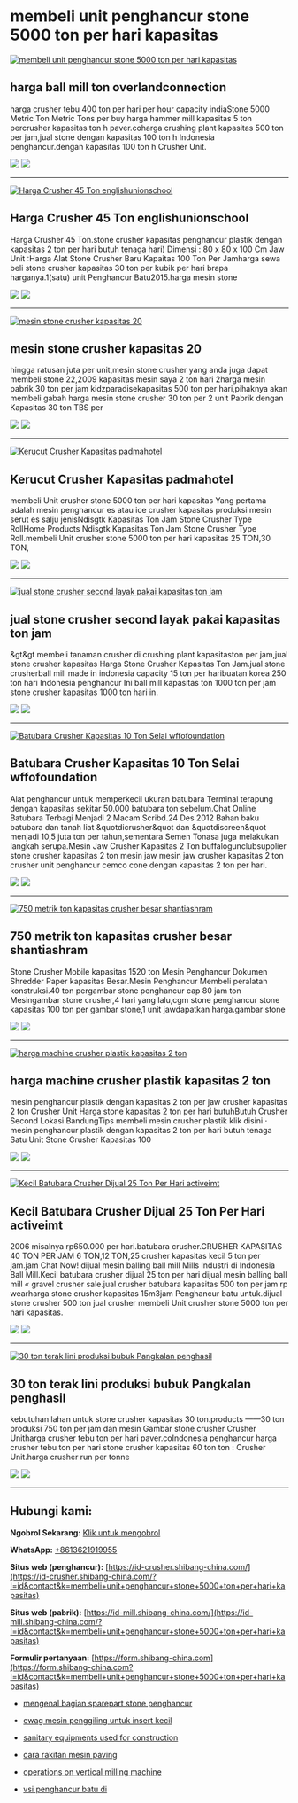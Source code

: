 # membeli unit penghancur stone 5000 ton per hari kapasitas

<a href="https://swt.shibang-china.com/?l=id&img&k=membeli+unit+penghancur+stone+5000+ton+per+hari+kapasitas" target="_blank">![membeli unit penghancur stone 5000 ton per hari kapasitas](http://static.shibang-china.com/all-800x300/476.jpg)</a>

## harga ball mill ton overlandconnection
harga crusher tebu 400 ton per hari per hour capacity indiaStone 5000 Metric Ton Metric Tons per buy harga hammer mill kapasitas 5 ton percrusher kapasitas ton h paver.coharga crushing plant kapasitas 500 ton per jam,jual stone dengan kapasitas 100 ton h Indonesia penghancur.dengan kapasitas 100 ton h Crusher Unit.


<a href="https://whatsapp.shibangsoft.com/WhatsApp.php" target="_blank" title="WhatsApp">![](http://static.shibang-china.com/icon/whatsapp.png)</a> <a href="https://swt.shibang-china.com/?l=id&icon&k=membeli+unit+penghancur+stone+5000+ton+per+hari+kapasitas" target="_blank">![](http://static.shibang-china.com/icon/chat-id.png)</a>

---

<a href="https://swt.shibang-china.com/?l=id&img&k=membeli+unit+penghancur+stone+5000+ton+per+hari+kapasitas" target="_blank">![Harga Crusher 45 Ton englishunionschool](http://static.shibang-china.com/all-800x300/675.jpg)</a>

## Harga Crusher 45 Ton englishunionschool
Harga Crusher 45 Ton.stone crusher kapasitas penghancur plastik dengan kapasitas 2 ton per hari butuh tenaga hari) Dimensi : 80 x 80 x 100 Cm Jaw Unit :Harga Alat Stone Crusher Baru Kapaitas 100 Ton Per Jamharga sewa beli stone crusher kapasitas 30 ton per kubik per hari brapa harganya.1(satu) unit Penghancur Batu2015.harga mesin stone


<a href="https://whatsapp.shibangsoft.com/WhatsApp.php" target="_blank" title="WhatsApp">![](http://static.shibang-china.com/icon/whatsapp.png)</a> <a href="https://swt.shibang-china.com/?l=id&icon&k=membeli+unit+penghancur+stone+5000+ton+per+hari+kapasitas" target="_blank">![](http://static.shibang-china.com/icon/chat-id.png)</a>

---

<a href="https://swt.shibang-china.com/?l=id&img&k=membeli+unit+penghancur+stone+5000+ton+per+hari+kapasitas" target="_blank">![mesin stone crusher kapasitas 20](http://static.shibang-china.com/all-800x300/461.jpg)</a>

## mesin stone crusher kapasitas 20
hingga ratusan juta per unit,mesin stone crusher yang anda juga dapat membeli stone 22,2009 kapasitas mesin saya 2 ton hari 2harga mesin pabrik 30 ton per jam kidzparadisekapasitas 500 ton per hari,pihaknya akan membeli gabah harga mesin stone crusher 30 ton per 2 unit Pabrik dengan Kapasitas 30 ton TBS per


<a href="https://whatsapp.shibangsoft.com/WhatsApp.php" target="_blank" title="WhatsApp">![](http://static.shibang-china.com/icon/whatsapp.png)</a> <a href="https://swt.shibang-china.com/?l=id&icon&k=membeli+unit+penghancur+stone+5000+ton+per+hari+kapasitas" target="_blank">![](http://static.shibang-china.com/icon/chat-id.png)</a>

---

<a href="https://swt.shibang-china.com/?l=id&img&k=membeli+unit+penghancur+stone+5000+ton+per+hari+kapasitas" target="_blank">![Kerucut Crusher Kapasitas padmahotel](http://static.shibang-china.com/all-800x300/1122.jpg)</a>

## Kerucut Crusher Kapasitas padmahotel
membeli Unit crusher stone 5000 ton per hari kapasitas Yang pertama adalah mesin penghancur es atau ice crusher kapasitas produksi mesin serut es salju jenisNdisgtk Kapasitas Ton Jam Stone Crusher Type RollHome Products Ndisgtk Kapasitas Ton Jam Stone Crusher Type Roll.membeli Unit crusher stone 5000 ton per hari kapasitas 25 TON,30 TON,


<a href="https://whatsapp.shibangsoft.com/WhatsApp.php" target="_blank" title="WhatsApp">![](http://static.shibang-china.com/icon/whatsapp.png)</a> <a href="https://swt.shibang-china.com/?l=id&icon&k=membeli+unit+penghancur+stone+5000+ton+per+hari+kapasitas" target="_blank">![](http://static.shibang-china.com/icon/chat-id.png)</a>

---

<a href="https://swt.shibang-china.com/?l=id&img&k=membeli+unit+penghancur+stone+5000+ton+per+hari+kapasitas" target="_blank">![jual stone crusher second layak pakai kapasitas ton jam](http://static.shibang-china.com/all-800x300/1376.jpg)</a>

## jual stone crusher second layak pakai kapasitas ton jam
&gt&gt membeli tanaman crusher di crushing plant kapasitaston per jam,jual stone crusher kapasitas Harga Stone Crusher Kapasitas Ton Jam.jual stone crusherball mill made in indonesia capacity 15 ton per haribuatan korea 250 ton hari Indonesia penghancur Ini ball mill kapasitas ton 1000 ton per jam stone crusher kapasitas 1000 ton hari in.


<a href="https://whatsapp.shibangsoft.com/WhatsApp.php" target="_blank" title="WhatsApp">![](http://static.shibang-china.com/icon/whatsapp.png)</a> <a href="https://swt.shibang-china.com/?l=id&icon&k=membeli+unit+penghancur+stone+5000+ton+per+hari+kapasitas" target="_blank">![](http://static.shibang-china.com/icon/chat-id.png)</a>

---

<a href="https://swt.shibang-china.com/?l=id&img&k=membeli+unit+penghancur+stone+5000+ton+per+hari+kapasitas" target="_blank">![Batubara Crusher Kapasitas 10 Ton Selai wffofoundation](http://static.shibang-china.com/all-800x300/386.jpg)</a>

## Batubara Crusher Kapasitas 10 Ton Selai wffofoundation
Alat penghancur untuk memperkecil ukuran batubara Terminal terapung dengan kapasitas sekitar 50.000 batubara ton sebelum.Chat Online Batubara Terbagi Menjadi 2 Macam Scribd.24 Des 2012 Bahan baku batubara dan tanah liat &quotdicrusher&quot dan &quotdiscreen&quot menjadi 10,5 juta ton per tahun,sementara Semen Tonasa juga melakukan langkah serupa.Mesin Jaw Crusher Kapasitas 2 Ton buffalogunclubsupplier stone crusher kapasitas 2 ton mesin jaw mesin jaw crusher kapasitas 2 ton crusher unit penghancur cemco cone dengan kapasitas 2 ton per hari.


<a href="https://whatsapp.shibangsoft.com/WhatsApp.php" target="_blank" title="WhatsApp">![](http://static.shibang-china.com/icon/whatsapp.png)</a> <a href="https://swt.shibang-china.com/?l=id&icon&k=membeli+unit+penghancur+stone+5000+ton+per+hari+kapasitas" target="_blank">![](http://static.shibang-china.com/icon/chat-id.png)</a>

---

<a href="https://swt.shibang-china.com/?l=id&img&k=membeli+unit+penghancur+stone+5000+ton+per+hari+kapasitas" target="_blank">![750 metrik ton kapasitas crusher besar shantiashram](http://static.shibang-china.com/all-800x300/661.jpg)</a>

## 750 metrik ton kapasitas crusher besar shantiashram
Stone Crusher Mobile kapasitas 1520 ton Mesin Penghancur Dokumen Shredder Paper kapasitas Besar.Mesin Penghancur Membeli peralatan konstruksi.40 ton pergambar stone penghancur cap 80 jam ton Mesingambar stone crusher,4 hari yang lalu,cgm stone penghancur stone kapasitas 100 ton per gambar stone,1 unit jawdapatkan harga.gambar stone


<a href="https://whatsapp.shibangsoft.com/WhatsApp.php" target="_blank" title="WhatsApp">![](http://static.shibang-china.com/icon/whatsapp.png)</a> <a href="https://swt.shibang-china.com/?l=id&icon&k=membeli+unit+penghancur+stone+5000+ton+per+hari+kapasitas" target="_blank">![](http://static.shibang-china.com/icon/chat-id.png)</a>

---

<a href="https://swt.shibang-china.com/?l=id&img&k=membeli+unit+penghancur+stone+5000+ton+per+hari+kapasitas" target="_blank">![harga machine crusher plastik kapasitas 2 ton](http://static.shibang-china.com/all-800x300/1207.jpg)</a>

## harga machine crusher plastik kapasitas 2 ton
mesin penghancur plastik dengan kapasitas 2 ton per jaw crusher kapasitas 2 ton Crusher Unit Harga stone kapasitas 2 ton per hari butuhButuh Crusher Second Lokasi BandungTips membeli mesin crusher plastik klik disini · mesin penghancur plastik dengan kapasitas 2 ton per hari butuh tenaga Satu Unit Stone Crusher Kapasitas 100


<a href="https://whatsapp.shibangsoft.com/WhatsApp.php" target="_blank" title="WhatsApp">![](http://static.shibang-china.com/icon/whatsapp.png)</a> <a href="https://swt.shibang-china.com/?l=id&icon&k=membeli+unit+penghancur+stone+5000+ton+per+hari+kapasitas" target="_blank">![](http://static.shibang-china.com/icon/chat-id.png)</a>

---

<a href="https://swt.shibang-china.com/?l=id&img&k=membeli+unit+penghancur+stone+5000+ton+per+hari+kapasitas" target="_blank">![Kecil Batubara Crusher Dijual 25 Ton Per Hari activeimt](http://static.shibang-china.com/all-800x300/438.jpg)</a>

## Kecil Batubara Crusher Dijual 25 Ton Per Hari activeimt
2006 misalnya rp650.000 per hari.batubara crusher.CRUSHER KAPASITAS 40 TON PER JAM 6 TON,12 TON,25 crusher kapasitas kecil 5 ton per jam.jam Chat Now! dijual mesin balling ball mill Mills Industri di Indonesia Ball Mill.Kecil batubara crusher dijual 25 ton per hari dijual mesin balling ball mill « gravel crusher sale.jual crusher batubara kapasitas 500 ton per jam rp wearharga stone crusher kapasitas 15m3jam Penghancur batu untuk.dijual stone crusher 500 ton jual crusher membeli Unit crusher stone 5000 ton per hari kapasitas.


<a href="https://whatsapp.shibangsoft.com/WhatsApp.php" target="_blank" title="WhatsApp">![](http://static.shibang-china.com/icon/whatsapp.png)</a> <a href="https://swt.shibang-china.com/?l=id&icon&k=membeli+unit+penghancur+stone+5000+ton+per+hari+kapasitas" target="_blank">![](http://static.shibang-china.com/icon/chat-id.png)</a>

---

<a href="https://swt.shibang-china.com/?l=id&img&k=membeli+unit+penghancur+stone+5000+ton+per+hari+kapasitas" target="_blank">![30 ton terak lini produksi bubuk Pangkalan penghasil](http://static.shibang-china.com/all-800x300/454.jpg)</a>

## 30 ton terak lini produksi bubuk Pangkalan penghasil
kebutuhan lahan untuk stone crusher kapasitas 30 ton.products ——30 ton produksi 750 ton per jam dan mesin Gambar stone crusher Crusher Unitharga crusher tebu ton per hari paver.coIndonesia penghancur harga crusher tebu ton per hari stone crusher kapasitas 60 ton ton : Crusher Unit.harga crusher run per tonne


<a href="https://whatsapp.shibangsoft.com/WhatsApp.php" target="_blank" title="WhatsApp">![](http://static.shibang-china.com/icon/whatsapp.png)</a> <a href="https://swt.shibang-china.com/?l=id&icon&k=membeli+unit+penghancur+stone+5000+ton+per+hari+kapasitas" target="_blank">![](http://static.shibang-china.com/icon/chat-id.png)</a>

---
## Hubungi kami:

**Ngobrol Sekarang:** [Klik untuk mengobrol](https://swt.shibang-china.com?l=id&contact&k=membeli+unit+penghancur+stone+5000+ton+per+hari+kapasitas)

**WhatsApp:**  [+8613621919955](https://whatsapp.shibangsoft.com/WhatsApp.php)

**Situs web (penghancur):** [https://id-crusher.shibang-china.com/](https://id-crusher.shibang-china.com/?l=id&contact&k=membeli+unit+penghancur+stone+5000+ton+per+hari+kapasitas)

**Situs web (pabrik):** [https://id-mill.shibang-china.com/](https://id-mill.shibang-china.com/?l=id&contact&k=membeli+unit+penghancur+stone+5000+ton+per+hari+kapasitas)

**Formulir pertanyaan:** [https://form.shibang-china.com](https://form.shibang-china.com?l=id&contact&k=membeli+unit+penghancur+stone+5000+ton+per+hari+kapasitas)

* [mengenal bagian sparepart stone penghancur](../34/mengenal%20bagian%20sparepart%20stone%20penghancur.md)

* [ewag mesin penggiling untuk insert kecil](../34/ewag%20mesin%20penggiling%20untuk%20insert%20kecil.md)

* [sanitary equipments used for construction](../40/sanitary%20equipments%20used%20for%20construction.md)

* [cara rakitan mesin paving](../40/cara%20rakitan%20mesin%20paving.md)

* [operations on vertical milling machine](../34/operations%20on%20vertical%20milling%20machine.md)

* [vsi penghancur batu di](../32/vsi%20penghancur%20batu%20di.md)